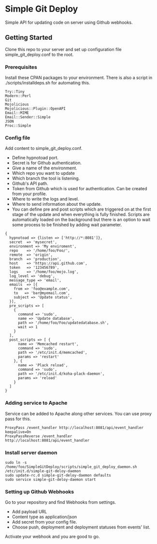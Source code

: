 # Simple Git Deploy

Simple API for updating code on server using Github webhooks.

## Getting Started

Clone this repo to your server and set up configuration file simple_git_deploy.conf to the root.

### Prerequisites

Install these CPAN packages to your environment. There is also a script in ./scripts/installdeps.sh for automating this. 

```
Try::Tiny
Modern::Perl
Git
Mojolicious
Mojolicious::Plugin::OpenAPI
Email::MIME
Email::Sender::Simple
JSON
Proc::Simple

```

### Config file

Add content to simple_git_deploy.conf. 

* Define hypnotoad port.
* Secret is for Github authentication.
* Give a name of the environment.
* Which repo you want to update
* Which branch the tool is listening.
* Github's API path.
* Token from Github which is used for authentication. Can be created from your profile.
* Where to write the logs and level.
* Where to send information about the update.
* You can define pre and post scripts which are triggered on at the first stage of the update and when everything is fully finished. Scripts are automatically loaded on the background but there is an option to wait some process to be finished by adding wait parameter.

```
{
  hypnotoad => {listen => ['http://*:8081']},
  secret  => 'mysecret',
  environment => 'My enviroment',
  repo    => '/home/foo/Foo/',
  remote  => 'origin',
  branch  => 'production',
  host    => 'https://api.github.com',
  token   => '123456789',
  logs    => '/home/foo/mojo.log',
  log_level => 'debug',
  message_type => 'email',
  emails  => [{
    from => 'foo@example.com',
    to   => 'bar@myemail.com',
    subject => 'Update status',
  }],
  pre_scripts => [
    {
      command => 'sudo',
      name => 'Update database',
      path => '/home/foo/Foo/updatedatabase.sh',
      wait => 1
    }
  ],
  post_scripts => [ {
      name => 'Memcached restart',
      command => 'sudo',
      path => '/etc/init.d/memcached',
      params => 'restart'
    }, {
      name => 'Plack reload',
      command => 'sudo',
      path => '/etc/init.d/koha-plack-daemon',
      params => 'reload'
    }
  ]
}

```

### Adding service to Apache

Service can be added to Apache along other services. You can use proxy pass for this.

```
ProxyPass /event_handler http://localhost:8081/api/event_handler keepalive=On
ProxyPassReverse /event_handler http://localhost:8081/api/event_handler

```


### Install server daemon

```
sudo ln -s /home/foo/SimpleGitDeploy/scripts/simple_git_deploy_daemon.sh /etc/init.d/simple-git-deloy-daemon 
sudo update-rc.d simple-git-deloy-daemon defaults
sudo service simple-git-deloy-daemon start

```

### Setting up Github Webhooks

Go to your repository and find Webhooks from settings.

* Add payload URL
* Content type as application/json
* Add secret from your config file.
* Choose push, deployment and deployment statuses from events' list.

Activate your webhook and you are good to go.